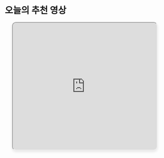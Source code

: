 
# 오늘의 추천 영상

<div style="text-align:center">
  <iframe 
    width="90%" 
    height="400"
    src="https://www.youtube.com/embed/517GmSuA8H8?modestbranding=1&rel=0" 
    style="border-radius: 12px; box-shadow: 0 4px 8px rgba(0,0,0,0.1);"
    allowfullscreen>
  </iframe>
</div>
